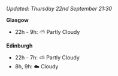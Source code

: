 *Updated: Thursday 22nd September 21:30*

**Glasgow**

* 22h - 9h: :partly_sunny: Partly Cloudy

**Edinburgh**

* 22h - 7h: :partly_sunny: Partly Cloudy
* 8h, 9h: :cloud: Cloudy
